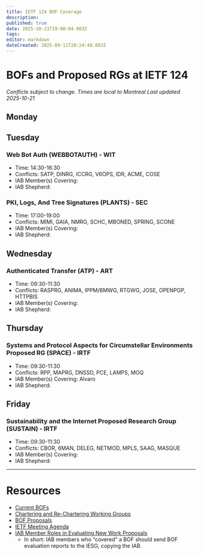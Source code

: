 ```yaml
---
title: IETF 124 BOF Coverage
description: 
published: true
date: 2025-10-21T19:00:04.003Z
tags: 
editor: markdown
dateCreated: 2025-09-11T20:24:48.083Z
---
```


# BOFs and Proposed RGs at IETF 124

*Conflicts subject to change. Times are local to Montreal*
*Last updated 2025-10-21*

## Monday




## Tuesday

### Web Bot Auth (WEBBOTAUTH) - WIT
* Time: 14:30-16:30
* Conflicts: SATP, DINRG, ICCRG, V6OPS, IDR, ACME, COSE
* IAB Member(s) Covering: 
* IAB Shepherd: 

### PKI, Logs, And Tree Signatures (PLANTS) - SEC
* Time: 17:00-19:00
* Conflicts: MIMI, GAIA, NMRG, SCHC, MBONED, SPRING, SCONE
* IAB Member(s) Covering: 
* IAB Shepherd: 



## Wednesday

### Authenticated Transfer (ATP) - ART
* Time: 09:30-11:30
* Conflicts: RASPRG, ANIMA, IPPM/BMWG, RTGWG, JOSE, OPENPGP, HTTPBIS
* IAB Member(s) Covering: 
* IAB Shepherd: 




## Thursday

### Systems and Protocol Aspects for Circumstellar Environments Proposed RG (SPACE) - IRTF
* Time: 09:30-11:30
* Conflicts: RPP, MAPRG, DNSSD, PCE, LAMPS, MOQ
* IAB Member(s) Covering: Alvaro
* IAB Shepherd: 

## Friday

### Sustainability and the Internet Proposed Research Group (SUSTAIN) - IRTF
* Time: 09:30-11:30
* Conflicts: CBOR, 6MAN, DELEG, NETMOD, MPLS, SAAG, MASQUE
* IAB Member(s) Covering: 
* IAB Shepherd: 



---
 # Resources

- [Current BOFs](https://datatracker.ietf.org/wg/bofs/)
- [Chartering and Re-Chartering Working Groups](https://datatracker.ietf.org/group/chartering/)
- [BOF Proposals](https://datatracker.ietf.org/doc/bof-requests)
- [IETF Meeting Agenda](https://datatracker.ietf.org/meeting/agenda/)
- [IAB Member Roles in Evaluating New Work Proposals](https://datatracker.ietf.org/doc/statement-iab-member-roles-in-evaluating-new-work-proposals/)
    - In short: IAB members who “covered” a BOF should send BOF evaluation reports to the IESG, copying the IAB.


